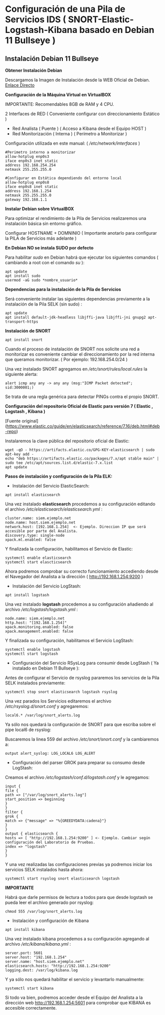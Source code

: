 # Configuración de una Pila de Servicios IDS ( SNORT-Elastic-Logstash-Kibana basado en Debian 11 Bullseye ) #

## Instalación Debian 11 Bullseye ##

**Obtener Instalación Debian**

Descargamos la Imagen de Instalación desde la WEB Oficial de Debian. [Enlace Directo](https://cdimage.debian.org/debian-cd/current/amd64/iso-cd/debian-11.2.0-amd64-netinst.iso)

**Configuración de la Máquina Virtual en VirtualBOX**

IMPORTANTE: Recomendables 8GB de RAM y 4 CPU.

2 Interfaces de RED ( Conveniente configurar con direccionamiento Estático )
 - Red Analista ( Puente )  ( Acceso a Kibana desde el Equipo HOST )
 - Red Monitorización ( Interna ) ( Perímetro a Monitorizar )

Configuración utilizada en este manual: ( */etc/network/interfaces* )

```
#Perimetro interno a monitorizar
allow-hotplug enp0s3
iface enp0s3 inet static
address 192.168.254.254
netmask 255.255.255.0

#Configurar en Estática dependiendo del entorno local
allow-hotplug enp0s8
iface enp0s8 inet static
address 192.168.1.254
netmask 255.255.255.0
gateway 192.168.1.1
```

**Instalar Debian sobre VirtualBOX**

Para optimizar el rendimiento de la Pila de Servicios realizaremos una instalación básica sin entorno gráfico.

Configurar HOSTNAME + DOMNINIO ( Importante anotarlo para configurar la PILA de Servicios más adelante )

**En Debian NO se instala SUDO por defecto**

Para habilitar *sudo* en Debian habrá que ejecutar los siguientes comandos ( cambiando a root con el comando *su* ):

```
apt update
apt install sudo
usermod -aG sudo *nombre_usuario*
```

**Dependencias para la instalación de la Pila de Servicios**

Será conveniente instalar las siguientes dependencias previamente a la instalación de la Pila SELK (sin sudo) :

```
apt update
apt install default-jdk-headless libjffi-java libjffi-jni gnupg2 apt-transport-https
```

**Instalación de SNORT**

```
apt install snort
```

Cuando el proceso de instalación de SNORT nos solicite una red a monitorizar es conveniente cambiar el direccionamiento por la red interna que queramos monitorizar. ( Por ejemplo: 192.168.254.0/24 )

Una vez instalado SNORT agregamos en */etc/snort/rules/local.rules* la siguiente alerta:

```
alert icmp any any -> any any (msg:"ICMP Packet detected"; sid:3000001;)
```

Se trata de una regla genérica para detectar PINGs contra el propio SNORT.

**Configuración del repositorio Oficial de Elastic para versión 7 ( Elastic , Logstash , Kibana )**

[Fuente original] (https://www.elastic.co/guide/en/elasticsearch/reference/7.16/deb.html#deb-repo)

Instalaremos la clave pública del repositorio oficial de Elastic:

```
wget -qO - https://artifacts.elastic.co/GPG-KEY-elasticsearch | sudo apt-key add -
echo "deb https://artifacts.elastic.co/packages/7.x/apt stable main" | sudo tee /etc/apt/sources.list.d/elastic-7.x.list
apt update
```

**Pasos de instalación y configuración de la Pila ELK:**

- Instalación del Servicio ElasticSearch:

```
apt install elasticsearch
```

Una vez instalado **elasticsearch** procedemos a su configuración editando el archivo */etc/elasticsearch/elasticsearch.yml* :

```
cluster.name: siem.ejemplo.net 
node.name: host.siem.ejemplo.net
network.host: [192.168.1.254]  <- Ejemplo. Direccion IP que será accesible por parte del Analista.
discovery.type: single-node
xpack.ml.enabled: false
```

Y finalizada la configuración, habilitamos el Servicio de Elastic:

```
systemctl enable elasticsearch
systemctl start elascticsearch
```

Ahora podremos comprobar su correcto funcionamiento accediendo desde el Navegador del Analista a la dirección ( http://192.168.1.254:9200 )

- Instalación del Servicio LogStash:

```
apt install logstash
```

Una vez instalado **logstash** procedemos a su configuración añadiendo al archivo */etc/logstash/logstash.yml* :

```
node.name: siem.ejemplo.net
http.host: "[192.168.1.254]"
xpack.monitoring.enabled: false
xpack.management.enabled: false
```

Y finalizada su configuración, habilitamos el Servicio LogStash:

```
systemctl enable logstash 
systemctl start logstash
```

- Configuración del Servicio RSysLog para consumir desde LogStash ( Ya instalado en Debian 11 Bullseye ):

Antes de configurar el Servicio de rsyslog pararemos los servicios de la Pila SELK instalados previamente:

```
systemctl stop snort elasticsearch logstash rsyslog
```

Una vez parados los Servicios editaremos el archivo */etc/rsyslog.d/snort.conf* y agregaremos:

```
local6.* /var/log/snort_alerts.log
```

Ya sólo nos quedará la configuración de SNORT para que escriba sobre el pipe local6 de rsyslog:

Buscaremos la linea 559 del archivo */etc/snort/snort.conf* y la cambiaremos a:

```
output alert_syslog: LOG_LOCAL6 LOG_ALERT
```

- Configuración del parser GROK para preparar su consumo desde LogStash:

Creamos el archivo */etc/logstash/conf.d/logstash.conf* y le agregamos:

```
input {
file {
path => ["/var/log/snort_alerts.log"]
start_position => beginning
}
}
filter {
grok {
match => {"message" => "%{GREEDYDATA:cadena}"}
}
}
output { elasticsearch {
hosts => [ "http://192.168.1.254:9200" ] <- Ejemplo. Cambiar según configuración del Laboratorio de Pruebas.
index => "logstash"
}
}
```

Y una vez realizadas las configuraciones previas ya podremos iniciar los servicios SELK instalados hasta ahora:

```
systemctl start rsyslog snort elasticsearch logstash 

```

**IMPORTANTE**

Habrá que darle permisos de lectura a todos para que desde logstash se pueda leer el archivo generado por rsyslog:

```
chmod 555 /var/log/snort_alerts.log
```

- Instalación y configuración de Kibana

```
apt install kibana
```

Una vez instalado kibana procedemos a su configuración agregando al archivo */etc/kibana/kibana.yml* :

```
server.port: 5601
server.host: "192.168.1.254"
server.name: "host.siem.ejemplo.net"
elasticsearch.hosts: "http://192.168.1.254:9200"
logging.dest: /var/log/kibana.log
```

Y ya sólo nos quedará habilitar el servicio y levantarlo manualmente:

```
systemctl start kibana
```

Si todo va bien, podremos acceder desde el Equipo del Analista a la dirección web http://192.168.1.254:5601 para comprobar que KIBANA es accesible correctamente.
